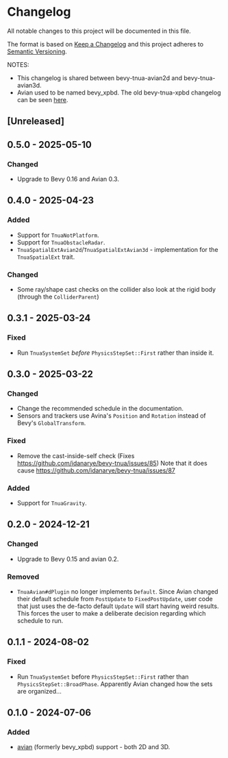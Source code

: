 # Changelog
All notable changes to this project will be documented in this file.

The format is based on [Keep a Changelog](http://keepachangelog.com/en/1.0.0/)
and this project adheres to [Semantic Versioning](http://semver.org/spec/v2.0.0.html).

NOTES:

* This changelog is shared between bevy-tnua-avian2d and bevy-tnua-avian3d.
* Avian used to be named bevy_xpbd. The old bevy-tnua-xpbd changelog can be seen [here](https://github.com/idanarye/bevy-tnua/blob/3cba881c8825633a8d8bdca1fe30e54500e655b8/xpbd3d/CHANGELOG.md).

## [Unreleased]

## 0.5.0 - 2025-05-10
### Changed
- Upgrade to Bevy 0.16 and Avian 0.3.

## 0.4.0 - 2025-04-23
### Added
- Support for `TnuaNotPlatform`.
- Support for `TnuaObstacleRadar`.
- `TnuaSpatialExtAvian2d`/`TnuaSpatialExtAvian3d` - implementation for the
  `TnuaSpatialExt` trait.

### Changed
- Some ray/shape cast checks on the collider also look at the rigid body
  (through the `ColliderParent`)

## 0.3.1 - 2025-03-24
### Fixed
- Run `TnuaSystemSet` _before_ `PhysicsStepSet::First` rather than inside it.

## 0.3.0 - 2025-03-22
### Changed
- Change the recommended schedule in the documentation.
- Sensors and trackers use Avina's `Position` and `Rotation` instead of Bevy's
  `GlobalTransform`.

### Fixed
- Remove the cast-inside-self check (Fixes
  https://github.com/idanarye/bevy-tnua/issues/85)
  Note that it does cause https://github.com/idanarye/bevy-tnua/issues/87

### Added
- Support for `TnuaGravity`.

## 0.2.0 - 2024-12-21
### Changed
- Upgrade to Bevy 0.15 and avian 0.2.

### Removed
- `TnuaAvian#dPlugin` no longer implements `Default`. Since Avian changed their
  default schedule from `PostUpdate` to `FixedPostUpdate`, user code that just
  uses the de-facto default `Update` will start having weird results. This
  forces the user to make a deliberate decision regarding which schedule to run.

## 0.1.1 - 2024-08-02
### Fixed
- Run `TnuaSystemSet` before `PhysicsStepSet::First` rather than
  `PhysicsStepSet::BroadPhase`. Apparently Avian changed how the sets are organized...

## 0.1.0 - 2024-07-06
### Added
- [avian](https://github.com/Jondolf/avian) (formerly bevy_xpbd) support - both 2D and 3D.
